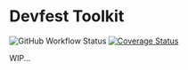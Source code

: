 # Devfest Toolkit

![GitHub Workflow Status](https://img.shields.io/github/workflow/status/GDGToulouse/devfest-toolkit-rs/CI)
[![Coverage Status](https://coveralls.io/repos/github/GDGToulouse/devfest-toolkit-rs/badge.svg?branch=master)](https://coveralls.io/github/GDGToulouse/devfest-toolkit-rs?branch=master)

WIP...